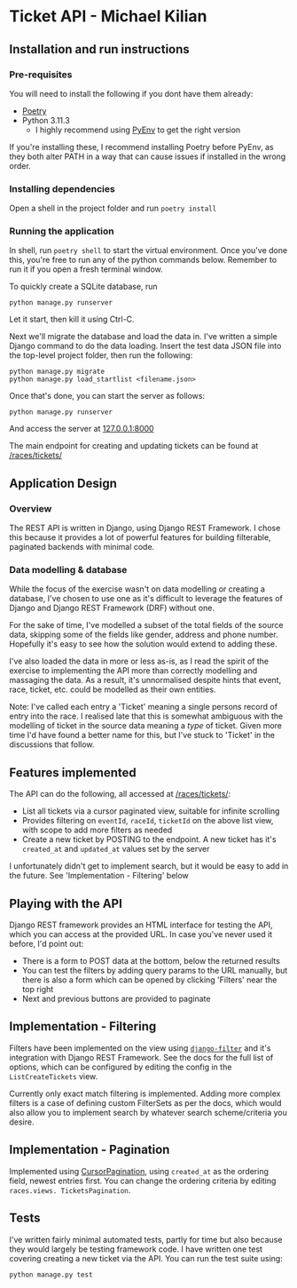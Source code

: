 # Ticket API - Michael Kilian

## Installation and run instructions
### Pre-requisites
You will need to install the following if you dont have them already:
 + [Poetry](https://python-poetry.org/docs/)
 + Python 3.11.3
   + I highly recommend using [PyEnv](https://github.com/pyenv/pyenv) to get 
     the right version

If you're installing these, I recommend installing Poetry before PyEnv, as 
they both alter PATH in a way that can cause issues if installed in the 
wrong order. 

### Installing dependencies
Open a shell in the project folder and run `poetry install`

### Running the application
In shell, run `poetry shell` to start the virtual environment. Once you've 
done this, you're free to run any of the python commands below. Remember to 
run it if you open a fresh terminal window. 

To quickly create a SQLite database, run
```shell
python manage.py runserver
```
Let it start, then kill it using Ctrl-C.

Next we'll migrate the database and load the data in. I've written a simple 
Django command to do the data loading. Insert the test data JSON file into 
the top-level project folder, then run the following:
```shell
python manage.py migrate
python manage.py load_startlist <filename.json>
```

Once that's done, you can start the server as follows:
```shell
python manage.py runserver
```

And access the server at [127.0.0.1:8000](http://127.0.0.1:8000)

The main endpoint for creating and updating tickets can be found at 
[/races/tickets/](http://127.0.0.1:8000/races/tickets/)

## Application Design

### Overview
The REST API is written in Django, using Django REST Framework. I chose this 
because it provides a lot of powerful features for building filterable, 
paginated backends with minimal code.

### Data modelling & database
While the focus of the exercise wasn't on data modelling or creating a 
database, I've chosen to use one as it's difficult to leverage the features 
of Django and Django REST Framework (DRF) without one. 

For the sake of time, I've modelled a subset of the total fields of the 
source data, skipping some of the fields like gender, address and phone 
number. Hopefully it's easy to see how the solution would extend to adding 
these.

I've also loaded the data in more or less as-is, as I read the spirit of the 
exercise to implementing the API more than correctly modelling and massaging 
the data. As a result, it's unnormalised despite hints that event, race, 
ticket, etc. could be modelled as their own entities.

Note: I've called each entry a 'Ticket' meaning a single persons record of 
entry into the race. I realised late that this is somewhat ambiguous with 
the modelling of ticket in the source data meaning a *type* of ticket. 
Given more time I'd have found a better name for this, but I've stuck to 
'Ticket' in the discussions that follow.


## Features implemented
The API can do the following, all accessed at [/races/tickets/](127.0.0.1:8000/races/tickets/):
- List all tickets via a cursor paginated view, suitable for infinite scrolling
- Provides filtering on `eventId`, `raceId`, `ticketId` on the above list view, 
  with scope to add more filters as needed
- Create a new ticket by POSTING to the endpoint. A new ticket has it's 
  `created_at` and `updated_at` values set by the server

I unfortunately didn't get to implement search, but it would be easy to add 
in the future. See 'Implementation - Filtering' below

## Playing with the API
Django REST framework provides an HTML interface for testing the API, which 
you can access at the provided URL. In case you've never used it before, I'd 
point out:
- There is a form to POST data at the bottom, below the returned results
- You can test the filters by adding query params to the URL manually, but
there is also a form which can be opened by clicking 'Filters' near the top 
  right
- Next and previous buttons are provided to paginate

## Implementation - Filtering
Filters have been implemented on the view using [`django-filter`](https://www.django-rest-framework.org/api-guide/filtering/)
and it's integration with Django REST Framework. See the docs for the full 
list of options, which can be configured by editing the config in the 
`ListCreateTickets` view.

Currently only exact match filtering is implemented. Adding more complex 
filters is a case of defining custom FilterSets as per the docs, which would 
also allow you to implement search by whatever search scheme/criteria you 
desire.

## Implementation - Pagination
Implemented using [CursorPagination](https://www.django-rest-framework.org/api-guide/pagination/), using `created_at` as the ordering field, newest 
entries first. You can change the ordering criteria by editing `races.views.
TicketsPagination`.

## Tests
I've written fairly minimal automated tests, partly for time but also 
because they would largely be testing framework code. I have written one 
test covering creating a new ticket via the API. You can run the test suite 
using:

```shell
python manage.py test
```

